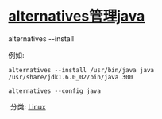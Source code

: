 # [alternatives管理java](https://www.cnblogs.com/huqingyu/archive/2009/12/14/1624081.html)         

alternatives --install <link> <name> <path> <priority>

 

例如:
```
alternatives --install /usr/bin/java java /usr/share/jdk1.6.0_02/bin/java 300

alternatives --config java
```
​    分类:             [Linux](https://www.cnblogs.com/huqingyu/category/5673.html)

